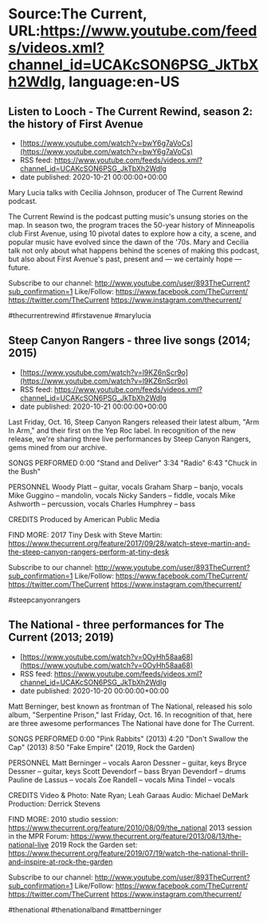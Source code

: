 # Source:The Current, URL:https://www.youtube.com/feeds/videos.xml?channel_id=UCAKcSON6PSG_JkTbXh2WdIg, language:en-US

## Listen to Looch - The Current Rewind, season 2: the history of First Avenue
 - [https://www.youtube.com/watch?v=bwY6g7aVoCs](https://www.youtube.com/watch?v=bwY6g7aVoCs)
 - RSS feed: https://www.youtube.com/feeds/videos.xml?channel_id=UCAKcSON6PSG_JkTbXh2WdIg
 - date published: 2020-10-21 00:00:00+00:00

Mary Lucia talks with Cecilia Johnson, producer of The Current Rewind podcast.

The Current Rewind is the podcast putting music's unsung stories on the map. In season two, the program traces the 50-year history of Minneapolis club First Avenue, using 10 pivotal dates to explore how a city, a scene, and popular music have evolved since the dawn of the '70s. Mary and Cecilia talk not only about what happens behind the scenes of making this podcast, but also about First Avenue's past, present and — we certainly hope — future.

Subscribe to our channel:
http://www.youtube.com/user/893TheCurrent?sub_confirmation=1
Like/Follow:
https://www.facebook.com/TheCurrent/
https://twitter.com/TheCurrent
https://www.instagram.com/thecurrent/

#thecurrentrewind #firstavenue #marylucia

## Steep Canyon Rangers - three live songs (2014; 2015)
 - [https://www.youtube.com/watch?v=l9KZ6nScr9o](https://www.youtube.com/watch?v=l9KZ6nScr9o)
 - RSS feed: https://www.youtube.com/feeds/videos.xml?channel_id=UCAKcSON6PSG_JkTbXh2WdIg
 - date published: 2020-10-21 00:00:00+00:00

Last Friday, Oct. 16, Steep Canyon Rangers released their latest album, "Arm In Arm," and their first on the Yep Roc label. In recognition of the new release, we're sharing three live performances by Steep Canyon Rangers, gems mined from our archive. 

SONGS PERFORMED
0:00 "Stand and Deliver"
3:34 "Radio"
6:43 "Chuck in the Bush"

PERSONNEL
Woody Platt – guitar, vocals
Graham Sharp – banjo, vocals
Mike Guggino – mandolin, vocals
Nicky Sanders – fiddle, vocals 
Mike Ashworth – percussion, vocals
Charles Humphrey – bass 

CREDITS
Produced by American Public Media

FIND MORE:
2017 Tiny Desk with Steve Martin: https://www.thecurrent.org/feature/2017/09/28/watch-steve-martin-and-the-steep-canyon-rangers-perform-at-tiny-desk

Subscribe to our channel:
http://www.youtube.com/user/893TheCurrent?sub_confirmation=1
Like/Follow:
https://www.facebook.com/TheCurrent/
https://twitter.com/TheCurrent
https://www.instagram.com/thecurrent/

#steepcanyonrangers

## The National - three performances for The Current (2013; 2019)
 - [https://www.youtube.com/watch?v=0OyHh58aa68](https://www.youtube.com/watch?v=0OyHh58aa68)
 - RSS feed: https://www.youtube.com/feeds/videos.xml?channel_id=UCAKcSON6PSG_JkTbXh2WdIg
 - date published: 2020-10-20 00:00:00+00:00

Matt Berninger, best known as frontman of The National, released his solo album, "Serpentine Prison," last Friday, Oct. 16. In recognition of that, here are three awesome performances The National have done for The Current.

SONGS PERFORMED
0:00 "Pink Rabbits" (2013)
4:20 "Don't Swallow the Cap" (2013)
8:50 "Fake Empire" (2019, Rock the Garden)

PERSONNEL
Matt Berninger – vocals
Aaron Dessner – guitar, keys
Bryce Dessner – guitar, keys
Scott Devendorf – bass
Bryan Devendorf – drums
Pauline de Lassus – vocals 
Zoe Randell – vocals
Mina Tindel – vocals 

CREDITS
Video & Photo: Nate Ryan; Leah Garaas
Audio: Michael DeMark
Production: Derrick Stevens

FIND MORE:
2010 studio session: https://www.thecurrent.org/feature/2010/08/09/the_national
2013 session in the MPR Forum: https://www.thecurrent.org/feature/2013/08/13/the-national-live
2019 Rock the Garden set:
https://www.thecurrent.org/feature/2019/07/19/watch-the-national-thrill-and-inspire-at-rock-the-garden

Subscribe to our channel:
http://www.youtube.com/user/893TheCurrent?sub_confirmation=1
Like/Follow:
https://www.facebook.com/TheCurrent/
https://twitter.com/TheCurrent
https://www.instagram.com/thecurrent/

#thenational #thenationalband #mattberninger

